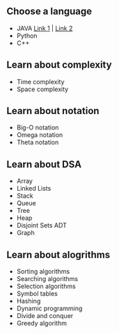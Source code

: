 ## Choose a language
- JAVA [Link 1](https://www.javatpoint.com/java-tutorial) | [Link 2](https://www.w3schools.com/java/default.asp)
- Python
- C++
## Learn about complexity
- Time complexity
- Space complexity

## Learn about notation
- Big-O notation
- Omega notation
- Theta notation

## Learn about DSA
- Array
- Linked Lists
- Stack
- Queue
- Tree
- Heap
- Disjoint Sets ADT
- Graph

## Learn about alogrithms
- Sorting algorithms
- Searching algorithms
- Selection algorithms
- Symbol tables
- Hashing
- Dynamic programming
- Divide and conquer
- Greedy algorithm
